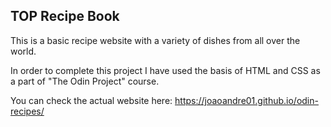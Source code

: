 <h2>TOP Recipe Book</h2>

This is a basic recipe website with a variety of dishes from all over the world.

In order to complete this project I have used the basis of HTML and CSS as a part of "The Odin Project" course.

You can check the actual website here: https://joaoandre01.github.io/odin-recipes/
